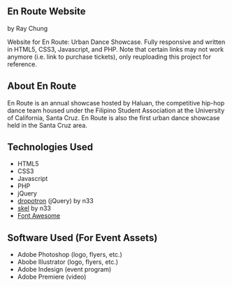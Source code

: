 En Route Website
----------------

by Ray Chung

Website for En Route: Urban Dance Showcase. Fully responsive and written in HTML5, CSS3, Javascript, and PHP.
Note that certain links may not work anymore (i.e. link to purchase tickets), only reuploading this project for reference.

About En Route
--------------

En Route is an annual showcase hosted by Haluan, the competitive hip-hop dance team housed under the Filipino Student Association at the University of California, Santa Cruz. En Route is also the first urban dance showcase held in the Santa Cruz area.


Technologies Used
-----------------
* HTML5
* CSS3
* Javascript
* PHP
* jQuery
* [dropotron](https://github.com/n33/jquery.dropotron) (jQuery) by n33
* [skel](https://github.com/n33/skel) by n33
* [Font Awesome](https://fortawesome.github.io/Font-Awesome/)

Software Used (For Event Assets)
--------------------------------
* Adobe Photoshop (logo, flyers, etc.)
* Abobe Illustrator (logo, flyers, etc.)
* Adobe Indesign (event program)
* Adobe Premiere (video)